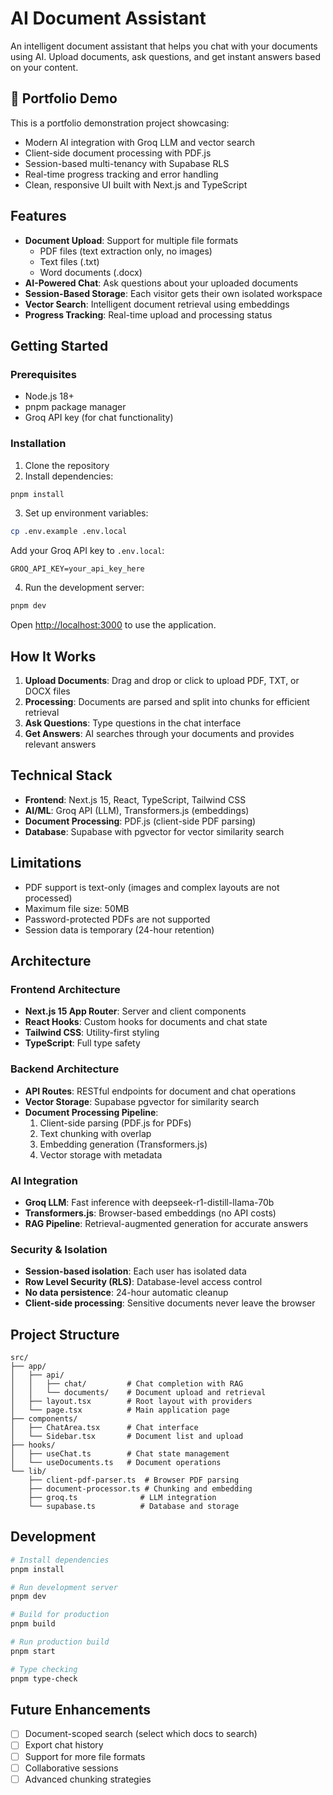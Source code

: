 # AI Document Assistant

An intelligent document assistant that helps you chat with your documents using AI. Upload documents, ask questions, and get instant answers based on your content.

## 🎯 Portfolio Demo

This is a portfolio demonstration project showcasing:
- Modern AI integration with Groq LLM and vector search
- Client-side document processing with PDF.js
- Session-based multi-tenancy with Supabase RLS
- Real-time progress tracking and error handling
- Clean, responsive UI built with Next.js and TypeScript

## Features

- **Document Upload**: Support for multiple file formats
  - PDF files (text extraction only, no images)
  - Text files (.txt)
  - Word documents (.docx)
- **AI-Powered Chat**: Ask questions about your uploaded documents
- **Session-Based Storage**: Each visitor gets their own isolated workspace
- **Vector Search**: Intelligent document retrieval using embeddings
- **Progress Tracking**: Real-time upload and processing status

## Getting Started

### Prerequisites

- Node.js 18+ 
- pnpm package manager
- Groq API key (for chat functionality)

### Installation

1. Clone the repository
2. Install dependencies:
```bash
pnpm install
```

3. Set up environment variables:
```bash
cp .env.example .env.local
```

Add your Groq API key to `.env.local`:
```
GROQ_API_KEY=your_api_key_here
```

4. Run the development server:
```bash
pnpm dev
```

Open [http://localhost:3000](http://localhost:3000) to use the application.

## How It Works

1. **Upload Documents**: Drag and drop or click to upload PDF, TXT, or DOCX files
2. **Processing**: Documents are parsed and split into chunks for efficient retrieval
3. **Ask Questions**: Type questions in the chat interface
4. **Get Answers**: AI searches through your documents and provides relevant answers

## Technical Stack

- **Frontend**: Next.js 15, React, TypeScript, Tailwind CSS
- **AI/ML**: Groq API (LLM), Transformers.js (embeddings)
- **Document Processing**: PDF.js (client-side PDF parsing)
- **Database**: Supabase with pgvector for vector similarity search

## Limitations

- PDF support is text-only (images and complex layouts are not processed)
- Maximum file size: 50MB
- Password-protected PDFs are not supported
- Session data is temporary (24-hour retention)

## Architecture

### Frontend Architecture
- **Next.js 15 App Router**: Server and client components
- **React Hooks**: Custom hooks for documents and chat state
- **Tailwind CSS**: Utility-first styling
- **TypeScript**: Full type safety

### Backend Architecture
- **API Routes**: RESTful endpoints for document and chat operations
- **Vector Storage**: Supabase pgvector for similarity search
- **Document Processing Pipeline**:
  1. Client-side parsing (PDF.js for PDFs)
  2. Text chunking with overlap
  3. Embedding generation (Transformers.js)
  4. Vector storage with metadata

### AI Integration
- **Groq LLM**: Fast inference with deepseek-r1-distill-llama-70b
- **Transformers.js**: Browser-based embeddings (no API costs)
- **RAG Pipeline**: Retrieval-augmented generation for accurate answers

### Security & Isolation
- **Session-based isolation**: Each user has isolated data
- **Row Level Security (RLS)**: Database-level access control
- **No data persistence**: 24-hour automatic cleanup
- **Client-side processing**: Sensitive documents never leave the browser

## Project Structure

```
src/
├── app/
│   ├── api/
│   │   ├── chat/         # Chat completion with RAG
│   │   └── documents/    # Document upload and retrieval
│   ├── layout.tsx        # Root layout with providers
│   └── page.tsx          # Main application page
├── components/
│   ├── ChatArea.tsx      # Chat interface
│   └── Sidebar.tsx       # Document list and upload
├── hooks/
│   ├── useChat.ts        # Chat state management
│   └── useDocuments.ts   # Document operations
└── lib/
    ├── client-pdf-parser.ts  # Browser PDF parsing
    ├── document-processor.ts # Chunking and embedding
    ├── groq.ts              # LLM integration
    └── supabase.ts          # Database and storage
```

## Development

```bash
# Install dependencies
pnpm install

# Run development server
pnpm dev

# Build for production
pnpm build

# Run production build
pnpm start

# Type checking
pnpm type-check
```

## Future Enhancements

- [ ] Document-scoped search (select which docs to search)
- [ ] Export chat history
- [ ] Support for more file formats
- [ ] Collaborative sessions
- [ ] Advanced chunking strategies
